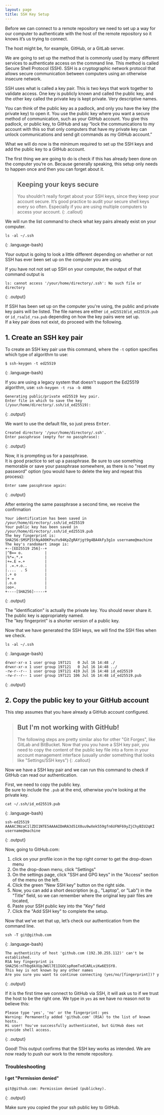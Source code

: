 ```yaml
---
layout: page
title: SSH Key Setup 
---
```


Before we can connect to a remote repository
we need to set up a way for our computer to authenticate 
with the host of the remote repository
so it knows it’s us trying to connect.

The host might be, for example, GitHub, or a GitLab server.

We are going to set up the method that is commonly used by many different services to authenticate access on the command line.  This method is called Secure Shell Protocol (SSH).  SSH is a cryptographic network protocol that allows secure communication between computers using an otherwise insecure network.  

SSH uses what is called a key pair. 
This is two keys that work together to validate access.
One key is publicly known and called the public key,
and the other key called the private key is kept private. Very descriptive names.

You can think of the public key as a padlock, and only you have the key (the private key) to open it. You use the public key where you want a secure method of communication, such as your GitHub account.  You give this padlock, or public key, to GitHub and say “lock the communications to my account with this so that only computers that have my private key can unlock communications and send git commands as my GitHub account.”  

What we will do now is the minimum required to set up the SSH keys and add the public key to a GitHub account.

The first thing we are going to do is check if this has already been done on the computer you’re on.
Because generally speaking, this setup only needs to happen once and then you can forget about it. 

> ## Keeping your keys secure
> You shouldn't really forget about your SSH keys, since they keep your account secure.
> It’s good practice to audit your secure shell keys every 
> so often. Especially if you are using multiple 
> computers to access your account.
{: .callout}

We will run the list command to check what key pairs already exist on your computer.

~~~
ls -al ~/.ssh
~~~
{: .language-bash}

Your output is going to look a little different depending on whether or not SSH has ever been set up on the computer you are using. 

If you have not not set up SSH on your computer, 
the output of that command output is

~~~
ls: cannot access '/your/home/directory/.ssh': No such file or directory
~~~
{: .output}

If SSH has been set up on the computer you're using, 
the public and private key pairs will be listed.
The file names are either `id_ed25519`/`id_ed25519.pub`
or `id_rsa`/`id_rsa.pub` depending on how 
the key pairs were set up.  
If a key pair does not exist, do proceed with the following.


## 1. Create an SSH key pair
To create an SSH key pair use this command,
where the `-t` option specifies which type of algorithm to use:  

~~~
$ ssh-keygen -t ed25519
~~~
{: .language-bash}

If you are using a legacy system that doesn't support the 
Ed25519 algorithm, use:
`ssh-keygen -t rsa -b 4096`

~~~
Generating public/private ed25519 key pair.
Enter file in which to save the key (/your/home/directory/.ssh/id_ed25519):
~~~
{: .output}

We want to use the default file, so just press <kbd>Enter</kbd>.

~~~
Created directory '/your/home/directory/.ssh'.
Enter passphrase (empty for no passphrase):
~~~
{: .output}

Now, it is prompting us for a passphrase.  
It is good practice to set up a passphrase. 
Be sure to use something memorable or save 
your passphrase somewhere, 
as there is no "reset my password" option
(you would have to delete the key 
and repeat this process):

~~~
Enter same passphrase again:
~~~
{: .output}

After entering the same passphrase a second time, we receive the confirmation

~~~
Your identification has been saved in /your/home/directory/.ssh/id_ed25519
Your public key has been saved in /your/home/directory/.ssh/id_ed25519.pub
The key fingerprint is:
SHA256:SMSPIStNyA00KPxuYu94KpZgRAYjgt9g4BA4kFy3g1o username@machine
The key's randomart image is:
+--[ED25519 256]--+
|^B== o.          |
|%*=.*.+          |
|+=.E =.+         |
| .=.+.o..        |
|....  . S        |
|.+ o             |
|+ =              |
|.o.o             |
|oo+.             |
+----[SHA256]-----+
~~~
{: .output}

The "identification" is actually the private key. 
You should never share it.
The public key is appropriately named.  
The "key fingerprint" is a shorter version of a public key.

Now that we have generated the SSH keys, 
we will find the SSH files when we check.

~~~
ls -al ~/.ssh
~~~
{: .language-bash}

~~~
drwxr-xr-x 1 user group 197121   0 Jul 16 14:48 ./
drwxr-xr-x 1 user group 197121   0 Jul 16 14:48 ../
-rw-r--r-- 1 user group 197121 419 Jul 16 14:48 id_ed25519
-rw-r--r-- 1 user group 197121 106 Jul 16 14:48 id_ed25519.pub
~~~
{: .output}

## 2. Copy the public key to your GitHub account


This step assumes that you have already 
a GitHub account configured.

> ## But I'm not working with GitHub!
> The following steps are pretty similar 
> also for other "Git Forges", like GitLab and BitBucket.
> Now that you you have a SSH key pair, 
> you need to copy the content of the public key file
> into a form in your account management interface
> (usually under something 
> that looks like "Settings/SSH keys")
{: .callout}

Now we have a SSH key pair and we can run this command to check if GitHub can read our authentication.  

First, we need to copy the public key.  
Be sure to include the `.pub` at the end, 
otherwise you’re looking at the private key. 

~~~
cat ~/.ssh/id_ed25519.pub
~~~
{: .language-bash}

~~~
ssh-ed25519 AAAAC3NzaC1lZDI1NTE5AAAAIDmRA3d51X0uu9wXek559gfn6UFNF69yZjChyBIU2qKI username@machine
~~~
{: .output}

Now, going to GitHub.com:
1. click on your profile icon in the top right corner to get the drop-down menu 
2. On the drop-down menu, click "Settings"
3. On the settings page, click "SSH and GPG keys" 
   in the "Access" section of the menu on the left.
4. Click the green "New SSH key" button on the right side. 
5. Now, you can add a short description
   (e.g., "Laptop", or "Lab") in the "Title" field,
   so we can remember where the original key pair files 
   are located, 
6. Paste your SSH public key into the "Key" field
7. Click the "Add SSH key" to complete the setup.

Now that we’ve set that up, let’s check our authentication 
from the command line. 

~~~
ssh -T git@github.com
~~~
{: .language-bash}
~~~
The authenticity of host 'github.com (192.30.255.112)' can't be established.
RSA key fingerprint is SHA256:nThbg6kXUpJWGl7E1IGOCspRomTxdCARLviKw6E5SY8.
This key is not known by any other names
Are you sure you want to continue connecting (yes/no/[fingerprint])? y
~~~
{: .output}

If it is the first time we connect to GitHub via SSH,
it will ask us to if we trust the host to be the right one.
We type in `yes` as we have no reason not to believe this:

~~~
Please type 'yes', 'no' or the fingerprint: yes
Warning: Permanently added 'github.com' (RSA) to the list of known hosts.
Hi user! You've successfully authenticated, but GitHub does not provide shell access.
~~~
{: .output}

Good! This output confirms that the SSH key works as intended. We are now ready to push our work to the remote repository.

### Troubleshooting

#### I get "Permission denied"
~~~
git@github.com: Permission denied (publickey).
~~~
{: .output}

Make sure you copied the your ssh public key to GitHub.


